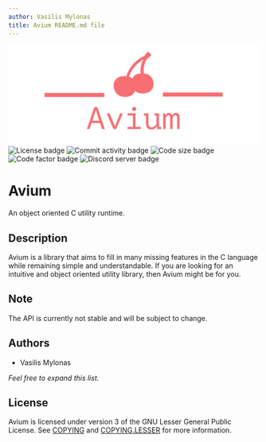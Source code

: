 ```yaml
---
author: Vasilis Mylonas
title: Avium README.md file
---
```


![Avium logo](images/avium-logo-transparent.png)
![License badge](https://img.shields.io/github/license/VasilisMylonas/avium) ![Commit activity badge](https://img.shields.io/github/commit-activity/m/VasilisMylonas/avium) ![Code size badge](https://img.shields.io/github/languages/code-size/VasilisMylonas/avium) ![Code factor badge](https://img.shields.io/codefactor/grade/github/VasilisMylonas/avium) ![Discord server badge](https://img.shields.io/discord/810959563469357057)

# Avium

An object oriented C utility runtime.

## Description

Avium is a library that aims to fill in many missing features in the C language while remaining simple and understandable. If you are looking for an intuitive and object oriented utility library, then Avium might be for you.

## Note

The API is currently not stable and will be subject to change.

## Authors

-   Vasilis Mylonas

_Feel free to expand this list._

## License

Avium is licensed under version 3 of the GNU Lesser General Public License. See [COPYING](./COPYING) and [COPYING.LESSER](./COPYING.LESSER) for more information.
